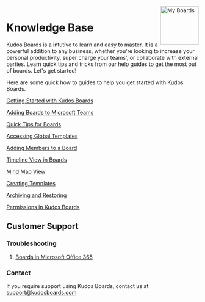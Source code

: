 <img style="float: right" src="/assets/images/boards-logo.jpg" height="100" alt="My Boards" />

# Knowledge Base

Kudos Boards is a intutive to learn and easy to master. It is a powerful addition to any business, whether you're looking to increase your personal productivity, super charge your teams', or collaborate with external parties. Learn quick tips and tricks from our help guides to get the most out of boards. Let's get started!

Here are some quick how to guides to help you get started with Kudos Boards. 

[Getting Started with Kudos Boards](/boards/howto/getting-started-with-kudos-boards/)

[Adding Boards to Microsoft Teams](/boards/howto/adding-boards-to-teams/)

[Quick Tips for Boards](/boards/howto/quick-tips-for-boards/)

[Accessing Global Templates](/boards/howto/accessing-global-templates/)

[Adding Members to a Board](/boards/howto/adding-members-to-a-board/)

[Timeline View in Boards](/boards/howto/timeline-view-in-boards)

[Mind Map View](/boards/howto/mind-map-view)

[Creating Templates](/boards/howto/creating-templates)

[Archiving and Restoring](/boards/howto/archiving-and-restoring)

[Permissions in Kudos Boards](/boards/howto/permissions)


## Customer Support

### Troubleshooting

1. [Boards in Microsoft Office 365](/boards/troubleshooting/office365/)

### Contact
If you require support using Kudos Boards, contact us at [support@kudosboards.com](mailto:support@kudosboards.com)
